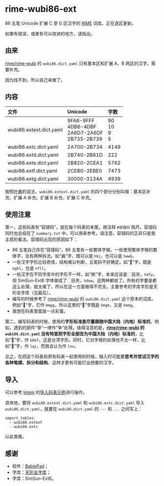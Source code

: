 # rime-wubi86-ext

86 五笔 Unicode 扩展 C 至 G 区汉字的 [RIME](https://rime.im/) 词库。正在逐区更新。

如果有错误，或者有可以改进的地方，请指出。

## 由来

[rime/rime-wubi](https://github.com/rime/rime-wubi) 的 `wubi86.dict.yaml` 只有基本区和扩展 A、B 两区的汉字，需要补充。

因为找不到，所以自己来做了。

## 内容

| 文件 | Unicode | 字数 |
| :--- | :------ | :--- |
| wubi86.extext.dict.yaml | 9FA6-9FFF<br/>4DB6-4DBF<br/>2A6D7-2A6DF<br/>2B735-2B739 | 90<br/>10<br/>9<br/>5 |
| wubi86.extc.dict.yaml | 2A700-2B734 | 4149 |
| wubi86.extd.dict.yaml | 2B740-2B81D | 222 |
| wubi86.exte.dict.yaml | 2B820-2CEA1 | 5762 |
| wubi86.extf.dict.yaml | 2CEB0-2EBE0 | 7473 |
| wubi86.extg.dict.yaml | 30000-3134A | 4939 |

按照[叶典](http://yedict.com/)的说法，`wubi86.extext.dict.yaml` 的四个部分分别叫做：基本区补充、扩展 A 补充、扩展 B 补充、扩展 C 补充。

## 使用注意

第一，这些码表有“容错码”，放在每个码表的末尾，用注释 `#容错码` 隔开。容错码同时也总结在了 `summary.txt` 中，可以用来参考。请注意，容错码的正异只是我主观的看法。容错码出现的原因如下：

* 86 五笔自己存在“容错码”。86 五笔有一些繁体字根，一些使用繁体字根的繁体字，会有两种拆法。如“齒”字，既可以是 `hbj`，也可以是 `hwwb`。
* 一些汉字字形比较奇怪，结构难以判断，五笔码不好确定。如“𪭃”字，既是 `nghl`，也是 `nfll`。
* 一些汉字在不同字库中的字形不一样。如“鿃”字，本来应该是⿰目㚒，`hdty`，但 SimSun-ExtB 字体做成了⿰目夾，`hdww`。这两种都收了。所有的字要是都这么处理，就太难了，所以在这一方面做得不完全。主要参考的字库字形是天珩全字库（见最后）。
* 编写的时候参考了 [rime/rime-wubi](https://github.com/rime/rime-wubi) 的 `wubi86.dict.yaml` 这个原本的词库。例如“𠕄”字，它作 `mmgg`，所以这里的“𫩦”字既是 `kmgm`，又是 `kmmg`。
* 我想在码表里面放一点彩蛋。

第二，编写码表的时候，使用的**字形标准是尽量跟随中国大陆（内地）标准的**。例如，遇到的部件“爭”一律作“争”处理。值得注意的是，**[rime/rime-wubi](https://github.com/rime/rime-wubi) 的 `wubi86.dict.yaml` 没有特意把字形全部改为中国大陆（内地）标准的**，比如“𨼳”字，作 `bbkf`，这是台湾字形。同时，它对字根的处理也不太一样，比如“𡆢”字，作 `lqi`，而我会认为作 `lnv`。

总之，在把这个码表和原有码表一起使用的时候，输入时可能要**思考并尝试汉字的各种笔顺、拆分和结构**，这样才更有可能打出想要的汉字。

## 导入

可以参考 [lotem](https://github.com/lotem) 的[导入码表示例](https://gist.github.com/lotem/5443073)进行操作。

具体地，要将 `wubi86.extext.dict.yaml` 和 `wubi86.extc.dict.yaml` 导入 `wubi86.dict.yaml`，就要在 `wubi86.dict.yaml` 的 `---` 和 `...` 之间写上：

```
import_tables:
  - wubi86.extext
  - wubi86.extc
```

以此类推。

## 感谢

* 软件：[BablePad](https://www.babelstone.co.uk/Software/BabelPad.html)；
* 字库：[天珩全字库](http://cheonhyeong.com/Simplified/download.html)；
* 字库：SimSun-ExtB。
